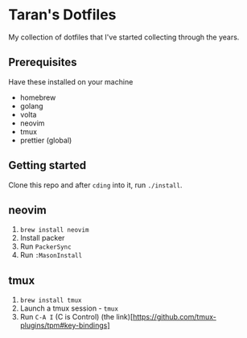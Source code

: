 # Taran's Dotfiles

My collection of dotfiles that I've started collecting through the years.

## Prerequisites

Have these installed on your machine

- homebrew
- golang
- volta
- neovim 
- tmux
- prettier (global)


## Getting started

Clone this repo and after `cding` into it, run `./install`.

## neovim

1. `brew install neovim`
2. Install packer
3. Run `PackerSync`
4. Run `:MasonInstall`

## tmux 
1. `brew install tmux`
2. Launch a tmux session - `tmux`
3. Run `C-A I` (C is Control) (the link)[https://github.com/tmux-plugins/tpm#key-bindings]
